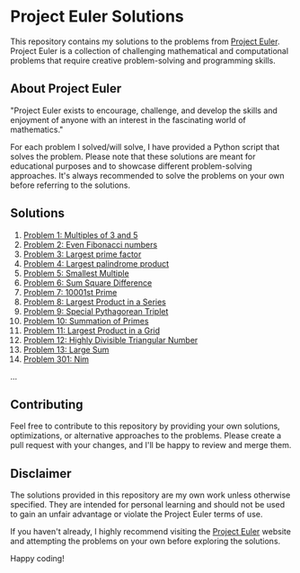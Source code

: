 # Project Euler Solutions

This repository contains my solutions to the problems from [Project Euler](https://projecteuler.net/). Project Euler is a collection of challenging mathematical and computational problems that require creative problem-solving and programming skills.

## About Project Euler

"Project Euler exists to encourage, challenge, and develop the skills and enjoyment of anyone with an interest in the fascinating world of mathematics."

For each problem I solved/will solve, I have provided a Python script that solves the problem. Please note that these solutions are meant for educational purposes and to showcase different problem-solving approaches. It's always recommended to solve the problems on your own before referring to the solutions.

## Solutions

1. [Problem 1: Multiples of 3 and 5](./scripts/p001.py)
2. [Problem 2: Even Fibonacci numbers](./scripts/p002.py)
3. [Problem 3: Largest prime factor](./scripts/p003.py)
4. [Problem 4: Largest palindrome product](./scripts/p004.py)
5. [Problem 5: Smallest Multiple](./scripts/p005.py)
6. [Problem 6: Sum Square Difference](./scripts/p006.py)
7. [Problem 7: 10001st Prime](./scripts/p007.py)
8. [Problem 8: Largest Product in a Series](./scripts/p008.py)
9. [Problem 9: Special Pythagorean Triplet](./scripts/p009.py)
10. [Problem 10: Summation of Primes](./scripts/p010.py)
11. [Problem 11: Largest Product in a Grid](./scripts/p011.py)
12. [Problem 12: Highly Divisible Triangular Number](./scripts/p012.py)
13. [Problem 13: Large Sum](./scripts/p013.py)
301. [Problem 301: Nim](./scripts/p301.py)



...

## Contributing

Feel free to contribute to this repository by providing your own solutions, optimizations, or alternative approaches to the problems. Please create a pull request with your changes, and I'll be happy to review and merge them.

## Disclaimer

The solutions provided in this repository are my own work unless otherwise specified. They are intended for personal learning and should not be used to gain an unfair advantage or violate the Project Euler terms of use.

If you haven't already, I highly recommend visiting the [Project Euler](https://projecteuler.net/) website and attempting the problems on your own before exploring the solutions.

Happy coding!
